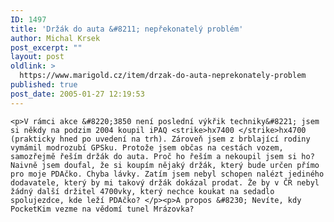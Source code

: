 ```yaml
---
ID: 1497
title: 'Držák do auta &#8211; nepřekonatelý problém'
author: Michal Krsek
post_excerpt: ""
layout: post
oldlink: >
  https://www.marigold.cz/item/drzak-do-auta-neprekonately-problem
published: true
post_date: 2005-01-27 12:19:53
---
```

	<p>V rámci akce &#8220;3850 není poslední výkřik techniky&#8221; jsem si někdy na podzim 2004 koupil iPAQ <strike>hx7400 </strike>hx4700 (prakticky hned po uvedení na trh). Zároveň jsem z brblající rodiny vymámil modrozubí GPSku. Protože jsem občas na cestách vozem, samozřejmě řeším držák do auta. Proč ho řeším a nekoupil jsem si ho? Naivně jsem doufal, že si koupím nějaký držák, který bude určen přímo pro moje PDAčko. Chyba lávky. Zatím jsem nebyl schopen nalézt jediného dodavatele, který by mi takový držák dokázal prodat. Že by v ČR nebyl žádný další držitel 4700vky, který nechce koukat na sedadlo spolujezdce, kde leží PDAčko? </p><p>A propos &#8230; Nevíte, kdy PocketKim vezme na vědomí tunel Mrázovka?
</p>